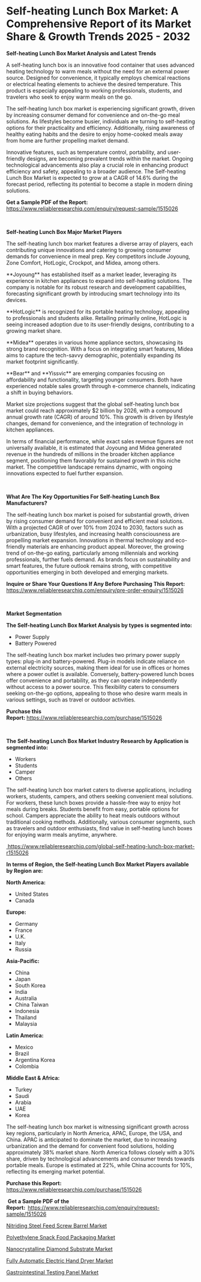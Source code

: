 <p><h1>Self-heating Lunch Box Market: A Comprehensive Report of its Market Share & Growth Trends 2025 - 2032</h1></p><p><strong>Self-heating Lunch Box Market Analysis and Latest Trends</strong></p>
<p><p>A self-heating lunch box is an innovative food container that uses advanced heating technology to warm meals without the need for an external power source. Designed for convenience, it typically employs chemical reactions or electrical heating elements to achieve the desired temperature. This product is especially appealing to working professionals, students, and travelers who seek to enjoy warm meals on the go.</p><p>The self-heating lunch box market is experiencing significant growth, driven by increasing consumer demand for convenience and on-the-go meal solutions. As lifestyles become busier, individuals are turning to self-heating options for their practicality and efficiency. Additionally, rising awareness of healthy eating habits and the desire to enjoy home-cooked meals away from home are further propelling market demand.</p><p>Innovative features, such as temperature control, portability, and user-friendly designs, are becoming prevalent trends within the market. Ongoing technological advancements also play a crucial role in enhancing product efficiency and safety, appealing to a broader audience. The Self-heating Lunch Box Market is expected to grow at a CAGR of 14.6% during the forecast period, reflecting its potential to become a staple in modern dining solutions.</p></p>
<p><strong>Get a Sample PDF of the Report:&nbsp;</strong> <a href="https://www.reliableresearchiq.com/enquiry/request-sample/1515026?utm_campaign=1137&utm_medium=2&utm_source=Github&utm_content=ia&utm_term=29032025&utm_id=self-heating-lunch-box">https://www.reliableresearchiq.com/enquiry/request-sample/1515026</a></p>
<p>&nbsp;</p>
<p><strong>Self-heating Lunch Box Major Market Players</strong></p>
<p><p>The self-heating lunch box market features a diverse array of players, each contributing unique innovations and catering to growing consumer demands for convenience in meal prep. Key competitors include Joyoung, Zone Comfort, HotLogic, Crockpot, and Midea, among others.</p><p>**Joyoung** has established itself as a market leader, leveraging its experience in kitchen appliances to expand into self-heating solutions. The company is notable for its robust research and development capabilities, forecasting significant growth by introducing smart technology into its devices.</p><p>**HotLogic** is recognized for its portable heating technology, appealing to professionals and students alike. Retailing primarily online, HotLogic is seeing increased adoption due to its user-friendly designs, contributing to a growing market share.</p><p>**Midea** operates in various home appliance sectors, showcasing its strong brand recognition. With a focus on integrating smart features, Midea aims to capture the tech-savvy demographic, potentially expanding its market footprint significantly.</p><p>**Bear** and **Yissvic** are emerging companies focusing on affordability and functionality, targeting younger consumers. Both have experienced notable sales growth through e-commerce channels, indicating a shift in buying behaviors.</p><p>Market size projections suggest that the global self-heating lunch box market could reach approximately $2 billion by 2026, with a compound annual growth rate (CAGR) of around 10%. This growth is driven by lifestyle changes, demand for convenience, and the integration of technology in kitchen appliances.</p><p>In terms of financial performance, while exact sales revenue figures are not universally available, it is estimated that Joyoung and Midea generated revenue in the hundreds of millions in the broader kitchen appliance segment, positioning them favorably for sustained growth in this niche market. The competitive landscape remains dynamic, with ongoing innovations expected to fuel further expansion.</p></p>
<p>&nbsp;</p>
<p><strong>What Are The Key Opportunities For Self-heating Lunch Box Manufacturers?</strong></p>
<p><p>The self-heating lunch box market is poised for substantial growth, driven by rising consumer demand for convenient and efficient meal solutions. With a projected CAGR of over 10% from 2024 to 2030, factors such as urbanization, busy lifestyles, and increasing health consciousness are propelling market expansion. Innovations in thermal technology and eco-friendly materials are enhancing product appeal. Moreover, the growing trend of on-the-go eating, particularly among millennials and working professionals, further fuels demand. As brands focus on sustainability and smart features, the future outlook remains strong, with competitive opportunities emerging in both developed and emerging markets.</p></p>
<p><strong>Inquire or Share Your Questions If Any Before Purchasing This Report:</strong> <a href="https://www.reliableresearchiq.com/enquiry/pre-order-enquiry/1515026?utm_campaign=1137&utm_medium=2&utm_source=Github&utm_content=ia&utm_term=29032025&utm_id=self-heating-lunch-box">https://www.reliableresearchiq.com/enquiry/pre-order-enquiry/1515026</a></p>
<p>&nbsp;</p>
<p><strong>Market Segmentation</strong></p>
<p><strong>The Self-heating Lunch Box Market Analysis by types is segmented into:</strong></p>
<p><ul><li>Power Supply</li><li>Battery Powered</li></ul></p>
<p><p>The self-heating lunch box market includes two primary power supply types: plug-in and battery-powered. Plug-in models indicate reliance on external electricity sources, making them ideal for use in offices or homes where a power outlet is available. Conversely, battery-powered lunch boxes offer convenience and portability, as they can operate independently without access to a power source. This flexibility caters to consumers seeking on-the-go options, appealing to those who desire warm meals in various settings, such as travel or outdoor activities.</p></p>
<p><strong>Purchase this Report:&nbsp;</strong><a href="https://www.reliableresearchiq.com/purchase/1515026?utm_campaign=1137&utm_medium=2&utm_source=Github&utm_content=ia&utm_term=29032025&utm_id=self-heating-lunch-box">https://www.reliableresearchiq.com/purchase/1515026</a></p>
<p>&nbsp;</p>
<p><strong>The Self-heating Lunch Box Market Industry Research by Application is segmented into:</strong></p>
<p><ul><li>Workers</li><li>Students</li><li>Camper</li><li>Others</li></ul></p>
<p><p>The self-heating lunch box market caters to diverse applications, including workers, students, campers, and others seeking convenient meal solutions. For workers, these lunch boxes provide a hassle-free way to enjoy hot meals during breaks. Students benefit from easy, portable options for school. Campers appreciate the ability to heat meals outdoors without traditional cooking methods. Additionally, various consumer segments, such as travelers and outdoor enthusiasts, find value in self-heating lunch boxes for enjoying warm meals anytime, anywhere.</p></p>
<p><a href="https://www.reliableresearchiq.com/global-self-heating-lunch-box-market-r1515026?utm_campaign=1137&utm_medium=2&utm_source=Github&utm_content=ia&utm_term=29032025&utm_id=self-heating-lunch-box">&nbsp;https://www.reliableresearchiq.com/global-self-heating-lunch-box-market-r1515026</a></p>
<p><strong>In terms of Region, the Self-heating Lunch Box Market Players available by Region are:</strong></p>
<p>
    <p> <strong> North America: </strong>
        <ul>
            <li>United States</li>
            <li>Canada</li>
        </ul>
        </p> 
    <p> <strong> Europe: </strong>
        <ul>
            <li>Germany</li>
            <li>France</li>
            <li>U.K.</li>
            <li>Italy</li>
            <li>Russia</li>
        </ul>
        </p> 
    <p> <strong> Asia-Pacific: </strong>
        <ul>
            <li>China</li>
            <li>Japan</li>
            <li>South Korea</li>
            <li>India</li>
            <li>Australia</li>
            <li>China Taiwan</li>
            <li>Indonesia</li>
            <li>Thailand</li>
            <li>Malaysia</li>
        </ul>
        </p> 
    <p> <strong> Latin America: </strong>
        <ul>
            <li>Mexico</li>
            <li>Brazil</li>
            <li>Argentina Korea</li>
            <li>Colombia</li>
        </ul>
        </p> 
    <p> <strong> Middle East & Africa: </strong>
        <ul>
            <li>Turkey</li>
            <li>Saudi</li>
            <li>Arabia</li>
            <li>UAE</li>
            <li>Korea</li>
        </ul>
    </p>
    </p>
<p><p>The self-heating lunch box market is witnessing significant growth across key regions, particularly in North America, APAC, Europe, the USA, and China. APAC is anticipated to dominate the market, due to increasing urbanization and the demand for convenient food solutions, holding approximately 38% market share. North America follows closely with a 30% share, driven by technological advancements and consumer trends towards portable meals. Europe is estimated at 22%, while China accounts for 10%, reflecting its emerging market potential.</p></p>
<p><strong>Purchase this Report: </strong><a href="https://www.reliableresearchiq.com/purchase/1515026?utm_campaign=1137&utm_medium=2&utm_source=Github&utm_content=ia&utm_term=29032025&utm_id=self-heating-lunch-box">https://www.reliableresearchiq.com/purchase/1515026</a></p>
<p>&nbsp;<strong>Get a Sample PDF of the Report:&nbsp;&nbsp;</strong><a href="https://www.reliableresearchiq.com/enquiry/request-sample/1515026?utm_campaign=1137&utm_medium=2&utm_source=Github&utm_content=ia&utm_term=29032025&utm_id=self-heating-lunch-box">https://www.reliableresearchiq.com/enquiry/request-sample/1515026</a></p>
<p><strong></strong></p>
<p><p><a href="https://github.com/rndwazeri/Market-Research-Report-List-1/blob/main/nitriding-steel-feed-screw-barrel-market.md?utm_campaign=1137&utm_medium=2&utm_source=Github&utm_content=ia&utm_term=29032025&utm_id=self-heating-lunch-box">Nitriding Steel Feed Screw Barrel Market</a></p><p><a href="https://github.com/resiebustin/Market-Research-Report-List-1/blob/main/polyethylene-snack-food-packaging-market.md?utm_campaign=1137&utm_medium=2&utm_source=Github&utm_content=ia&utm_term=29032025&utm_id=self-heating-lunch-box">Polyethylene Snack Food Packaging Market</a></p><p><a href="https://github.com/lolahberkik5/Market-Research-Report-List-1/blob/main/nanocrystalline-diamond-substrate-market.md?utm_campaign=1137&utm_medium=2&utm_source=Github&utm_content=ia&utm_term=29032025&utm_id=self-heating-lunch-box">Nanocrystalline Diamond Substrate Market</a></p><p><a href="https://github.com/dubelsuehsik/Market-Research-Report-List-1/blob/main/fully-automatic-electric-hand-dryer-market.md?utm_campaign=1137&utm_medium=2&utm_source=Github&utm_content=ia&utm_term=29032025&utm_id=self-heating-lunch-box">Fully Automatic Electric Hand Dryer Market</a></p><p><a href="https://github.com/safatabhee/Market-Research-Report-List-1/blob/main/gastrointestinal-testing-panel-market.md?utm_campaign=1137&utm_medium=2&utm_source=Github&utm_content=ia&utm_term=29032025&utm_id=self-heating-lunch-box">Gastrointestinal Testing Panel Market</a></p></p>